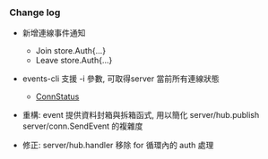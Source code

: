 ### Change log

- 新增連線事件通知
    * Join store.Auth{...}
    * Leave store.Auth{...}

- events-cli 支援 -i 參數, 可取得server 當前所有連線狀態 
    * [ConnStatus](./server/conn.go)

- 重構: event 提供資料封箱與拆箱函式, 用以簡化 server/hub.publish server/conn.SendEvent 的複雜度 

- 修正: server/hub.handler 移除 for 循環內的 auth 處理


